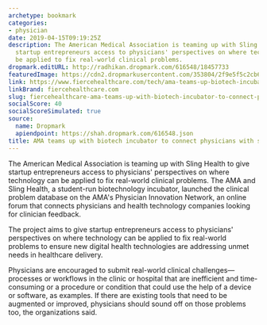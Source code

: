 ```yaml
---
archetype: bookmark
categories:
- physician
date: 2019-04-15T09:19:25Z
description: The American Medical Association is teaming up with Sling Health to give
  startup entrepreneurs access to physicians' perspectives on where technology can
  be applied to fix real-world clinical problems.
dropmark.editURL: http://radhikan.dropmark.com/616548/18457733
featuredImage: https://cdn2.dropmarkusercontent.com/353804/2f9e5f5c2cb641ac2f8116d8f348613f700d6610d7cb50d9b7512e57145d3901/thumbnail/GettyImages-932135810.jpg?Expires=1557430062&Signature=TbPK7v8loY5uHNCdeGriF4AiNfI9u4LYM3x4YwxLmOvG5laGpF91~RIA38-MhhH92gwv~aExG1SomBVRJxW6pUcd~KccuV7j8e6kLy3CSbWZyZdf6c2iJgk3JL0khlUpTkl9Gin~lOkB3PuZeT2zbvlescT7ubmaZouNcbBeS-tAAQZvzOhj7ZHSC1SGNqyIKWZb-LcEqXRETobtpz8Z32Y1v6qAqu43Z-0hFcVP79lMtk0tGMXo6D-CFTbZ0Y03MO1SYisHRii-VVwcuPtZW48~jlZjfXEXjkr2uo65A85zh42wY-gTlyOSaJg3u2PixbREtIXKhMZVf5k2XsWT4w__&Key-Pair-Id=APKAITQYWVEN757ZA4KQ
link: https://www.fiercehealthcare.com/tech/ama-teams-up-biotech-incubator-to-connect-physicians-startups
linkBrand: fiercehealthcare.com
slug: fiercehealthcare-ama-teams-up-with-biotech-incubator-to-connect-physicians-with-startups
socialScore: 40
socialScoreSimulated: true
source:
  name: Dropmark
  apiendpoint: https://shah.dropmark.com/616548.json
title: AMA teams up with biotech incubator to connect physicians with startups
---
```

The American Medical Association is teaming up with Sling Health to give startup entrepreneurs access to physicians' perspectives on where technology can be applied to fix real-world clinical problems. The AMA and Sling Health, a student-run biotechnology incubator, launched the clinical problem database on the AMA's Physician Innovation Network, an online forum that connects physicians and health technology companies looking for clinician feedback.

The project aims to give startup entrepreneurs access to physicians' perspectives on where technology can be applied to fix real-world problems to ensure new digital health technologies are addressing unmet needs in healthcare delivery.

Physicians are encouraged to submit real-world clinical challenges—processes or workflows in the clinic or hospital that are inefficient and time-consuming or a procedure or condition that could use the help of a device or software, as examples. If there are existing tools that need to be augmented or improved, physicians should sound off on those problems too, the organizations said.

